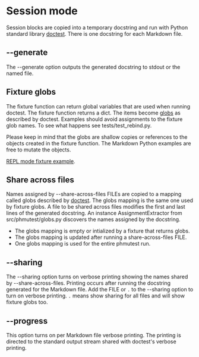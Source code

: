 # Session mode

Session blocks are copied into a temporary docstring and run
with Python standard library [doctest][1].
There is one docstring for each Markdown file.

## --generate

The --generate option outputs the generated docstring to stdout or the named
file.

## Fixture globs

The fixture function can return global variables that are used
when running doctest.
The fixture function returns a dict.
The items become [globs][2] as described by doctest.
Examples should avoid assignments to the fixture glob names. To see what
happens see tests/test_rebind.py.

Please keep in mind that the globs are shallow copies or
references to the objects created in the fixture function. The Markdown
Python examples are free to mutate the objects.

[REPL mode fixture example](fix/repl/drink_py.md).

## Share across files

Names assigned by --share-across-files FILEs are copied to a
mapping called globs described by [doctest][1].
The globs mapping is the same one used by fixture globs.
A file to be shared across files modifies the first and last lines of
the generated docstring.
An instance AssignmentExtractor from src/phmutest/globs.py discovers
the names assigned by the docstring.

- The globs mapping is empty or intialized by a fixture that returns globs.
- The globs mapping is updated after running a share-across-files FILE.
- One globs mapping is used for the entire phmutest run.

## --sharing

The --sharing option turns on verbose printing showing the names
shared by --share-across-files. Printing occurs after running
the docstring generated for the Markdown file.
Add the FILE or `.` to the --sharing option to turn on verbose printing.
`.` means show sharing for all files and will show fixture globs too.

## --progress

This option turns on per Markdown file verbose printing. The printing is directed
to the standard output stream shared with doctest's verbose printing.

[1]: https://docs.python.org/3/library/doctest.html
[2]: https://docs.python.org/3/library/doctest.html#doctest.DocTest.globs
